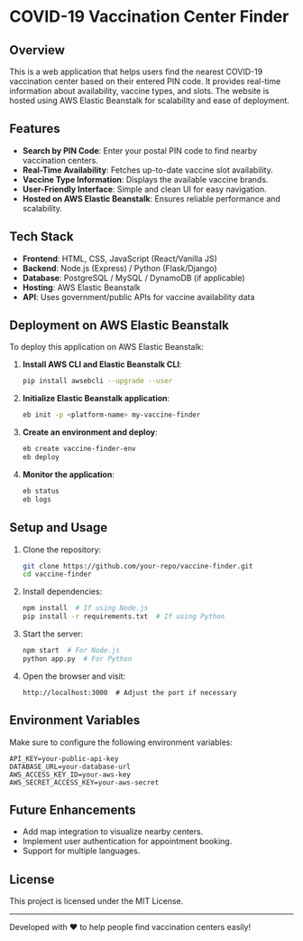 # COVID-19 Vaccination Center Finder

## Overview
This is a web application that helps users find the nearest COVID-19 vaccination center based on their entered PIN code. It provides real-time information about availability, vaccine types, and slots. The website is hosted using AWS Elastic Beanstalk for scalability and ease of deployment.

## Features
- **Search by PIN Code**: Enter your postal PIN code to find nearby vaccination centers.
- **Real-Time Availability**: Fetches up-to-date vaccine slot availability.
- **Vaccine Type Information**: Displays the available vaccine brands.
- **User-Friendly Interface**: Simple and clean UI for easy navigation.
- **Hosted on AWS Elastic Beanstalk**: Ensures reliable performance and scalability.

## Tech Stack
- **Frontend**: HTML, CSS, JavaScript (React/Vanilla JS)
- **Backend**: Node.js (Express) / Python (Flask/Django)
- **Database**: PostgreSQL / MySQL / DynamoDB (if applicable)
- **Hosting**: AWS Elastic Beanstalk
- **API**: Uses government/public APIs for vaccine availability data

## Deployment on AWS Elastic Beanstalk
To deploy this application on AWS Elastic Beanstalk:

1. **Install AWS CLI and Elastic Beanstalk CLI**:
   ```sh
   pip install awsebcli --upgrade --user
   ```
2. **Initialize Elastic Beanstalk application**:
   ```sh
   eb init -p <platform-name> my-vaccine-finder
   ```
3. **Create an environment and deploy**:
   ```sh
   eb create vaccine-finder-env
   eb deploy
   ```
4. **Monitor the application**:
   ```sh
   eb status
   eb logs
   ```

## Setup and Usage
1. Clone the repository:
   ```sh
   git clone https://github.com/your-repo/vaccine-finder.git
   cd vaccine-finder
   ```
2. Install dependencies:
   ```sh
   npm install  # If using Node.js
   pip install -r requirements.txt  # If using Python
   ```
3. Start the server:
   ```sh
   npm start  # For Node.js
   python app.py  # For Python
   ```
4. Open the browser and visit:
   ```
   http://localhost:3000  # Adjust the port if necessary
   ```

## Environment Variables
Make sure to configure the following environment variables:
```
API_KEY=your-public-api-key
DATABASE_URL=your-database-url
AWS_ACCESS_KEY_ID=your-aws-key
AWS_SECRET_ACCESS_KEY=your-aws-secret
```

## Future Enhancements
- Add map integration to visualize nearby centers.
- Implement user authentication for appointment booking.
- Support for multiple languages.

## License
This project is licensed under the MIT License.

---

Developed with ❤️ to help people find vaccination centers easily!
